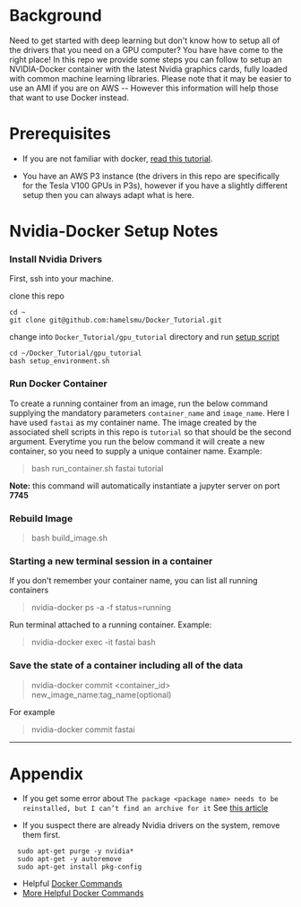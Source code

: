 # Background

Need to get started with deep learning but don't know how to setup all of the drivers that you need on a GPU computer?  You have have come to the right place!  In this repo we provide some steps you can follow to setup an NVIDIA-Docker container with the latest Nvidia graphics cards, fully loaded with common machine learning libraries.   Please note that it may be easier to use an AMI if you are on AWS -- However this information will help those that want to use Docker instead.

# Prerequisites

- If you are not familiar with docker, [read this tutorial](https://medium.com/@hamelhusain/how-docker-can-help-you-become-a-more-effective-data-scientist-7fc048ef91d5).

- You have an AWS P3 instance (the drivers in this repo are specifically for the Tesla V100 GPUs in P3s), however if you have a slightly different setup then you can always adapt what is here.

# Nvidia-Docker Setup Notes

### Install Nvidia Drivers
First, ssh into your machine.

clone this repo
```
cd ~
git clone git@github.com:hamelsmu/Docker_Tutorial.git
```

change into `Docker_Tutorial/gpu_tutorial` directory and run [setup script](build_container.sh)

```
cd ~/Docker_Tutorial/gpu_tutorial
bash setup_environment.sh
```

### Run Docker Container

To create a running container from an image, run the below command supplying the mandatory parameters `container_name` and `image_name`.  Here I have used `fastai` as my container name.  The image created by the associated shell scripts in this repo is `tutorial` so that should be the second argument.  Everytime you run the below command it will create a new container, so you need to supply a unique container name.  Example:

> bash run_container.sh fastai tutorial

**Note:** this command will automatically instantiate a jupyter server on port **7745**

### Rebuild Image

> bash build_image.sh

### Starting a new terminal session in a container

If you don't remember your container name, you can list all running containers

> nvidia-docker ps -a -f status=running

Run terminal attached to a running container.  Example:

> nvidia-docker exec -it fastai bash

### Save the state of a container including all of the data

> nvidia-docker commit <container_id> new_image_name:tag_name(optional)

For example

> nvidia-docker commit fastai

---

# Appendix

- If you get some error about `The package <package name> needs to be reinstalled, but I can’t find an archive for it`  See [this article](http://www.ihaveapc.com/2011/10/fix-annoying-the-package-needs-to-be-reinstalled-but-i-cant-find-an-archive-for-it-error-in-linux-mint-ubuntu/)

- If you suspect there are already Nvidia drivers on the system, remove them first.
```
  sudo apt-get purge -y nvidia*
  sudo apt-get -y autoremove
  sudo apt-get install pkg-config
```

- Helpful [Docker Commands](https://zaiste.net/posts/removing_docker_containers/)
- [More Helpful Docker Commands](https://www.digitalocean.com/community/tutorials/how-to-remove-docker-images-containers-and-volumes)
